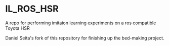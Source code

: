 # IL_ROS_HSR

A repo for performing imitaion learning experiments on a ros compatible Toyota HSR

Daniel Seita's fork of this repository for finishing up the bed-making project.
